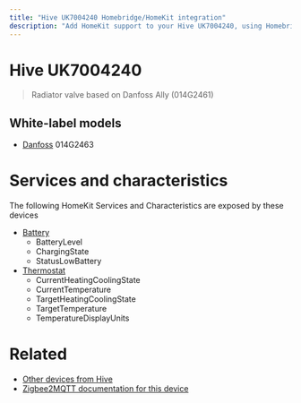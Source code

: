 ```yaml
---
title: "Hive UK7004240 Homebridge/HomeKit integration"
description: "Add HomeKit support to your Hive UK7004240, using Homebridge, Zigbee2MQTT and homebridge-z2m."
---
```

<!---
This file has been GENERATED using src/docgen/docgen.ts
DO NOT EDIT THIS FILE MANUALLY!
-->
# Hive UK7004240
> Radiator valve based on Danfoss Ally (014G2461)


## White-label models
* [Danfoss](../index.md#danfoss) 014G2463

# Services and characteristics
The following HomeKit Services and Characteristics are exposed by
these devices

* [Battery](../../battery.md)
  * BatteryLevel
  * ChargingState
  * StatusLowBattery
* [Thermostat](../../climate.md)
  * CurrentHeatingCoolingState
  * CurrentTemperature
  * TargetHeatingCoolingState
  * TargetTemperature
  * TemperatureDisplayUnits


# Related
* [Other devices from Hive](../index.md#hive)
* [Zigbee2MQTT documentation for this device](https://www.zigbee2mqtt.io/devices/UK7004240.html)